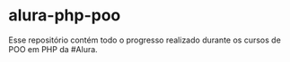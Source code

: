 # alura-php-poo
Esse repositório contém todo o progresso realizado durante os cursos de POO em PHP da #Alura.
